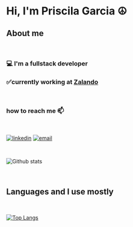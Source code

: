 # Hi, I'm Priscila Garcia ☮

## About me
&nbsp;
### 💻 I'm a fullstack developer
### ✅currently working at [Zalando](www.zalando.de)
&nbsp;

### how to reach me 📫
&nbsp;

[![linkedin](https://img.shields.io/badge/Linkedin-Priscila%20Garcia-green)](https://www.linkedin.com/in/priscila-garcia-5041a531/)
<a href="mailto:priscila.migarcia@gmail.com">![email](https://img.shields.io/badge/e--mail-priscila.migarciaqgmail.com-blue)</a>



&nbsp;  

![Github stats](https://github-readme-stats.vercel.app/api?username=bmodepri&theme=dracula&show_icons=true&count_private=true)

&nbsp;

## Languages and I use mostly
&nbsp;

[![Top Langs](https://github-readme-stats-bmodepri.vercel.app/api/top-langs/?username=bmodepri&layout=compact&count_private=true&hide=shell,ruby)](https://github.com/bmodepri) 

<!--
**bmodepri/bmodepri** is a ✨ _special_ ✨ repository because its `README.md` (this file) appears on your GitHub profile.

Here are some ideas to get you started:

- 🔭 I’m currently working on ...
- 🌱 I’m currently learning ...
- 👯 I’m looking to collaborate on ...
- 🤔 I’m looking for help with ...
- 💬 Ask me about ...
- 📫 How to reach me: ...
- 😄 Pronouns: ...
- ⚡ Fun fact: ...
-->
